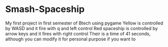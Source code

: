 # Smash-Spaceship
My first project in first semester of Btech using pygame
Yellow is controlled by WASD and it fire with q and left control
Red spaceship is controlled by arrow keys and it fires with right control
Their is a time of 41 seconds, although you can modify it for personal purpose if you want to
